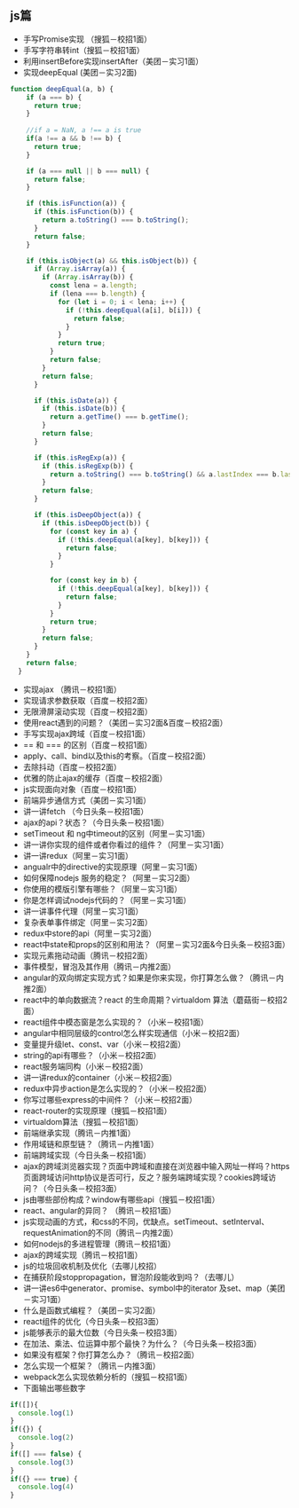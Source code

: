## js篇
* 手写Promise实现 （搜狐－校招1面）
* 手写字符串转int（搜狐－校招1面）
* 利用insertBefore实现insertAfter（美团－实习1面）
* 实现deepEqual (美团－实习2面)
```javascript
function deepEqual(a, b) {
    if (a === b) {
      return true;
    }
    
    //if a = NaN, a !== a is true
    if(a !== a && b !== b) {
      return true;
    }

    if (a === null || b === null) {
      return false;
    }

    if (this.isFunction(a)) {
      if (this.isFunction(b)) {
        return a.toString() === b.toString();
      }
      return false;
    }

    if (this.isObject(a) && this.isObject(b)) {
      if (Array.isArray(a)) {
        if (Array.isArray(b)) {
          const lena = a.length;
          if (lena === b.length) {
            for (let i = 0; i < lena; i++) {
              if (!this.deepEqual(a[i], b[i])) {
                return false;
              }
            }
            return true;
          }
          return false;
        }
        return false;
      }

      if (this.isDate(a)) {
        if (this.isDate(b)) {
          return a.getTime() === b.getTime();
        }
        return false;
      }

      if (this.isRegExp(a)) {
        if (this.isRegExp(b)) {
          return a.toString() === b.toString() && a.lastIndex === b.lastIndex;
        }
        return false;
      }

      if (this.isDeepObject(a)) {
        if (this.isDeepObject(b)) {
          for (const key in a) {
            if (!this.deepEqual(a[key], b[key])) {
              return false;
            }
          }

          for (const key in b) {
            if (!this.deepEqual(a[key], b[key])) {
              return false;
            }
          }
          return true;
        }
        return false;
      }
    }
    return false;
  }
```
* 实现ajax （腾讯－校招1面）
* 实现请求参数获取（百度－校招2面）
* 无限滑屏滚动实现（百度－校招2面）
* 使用react遇到的问题？（美团－实习2面&百度－校招2面）
* 手写实现ajax跨域（百度－校招1面）
*  == 和 === 的区别（百度－校招1面）
*  apply、call、bind以及this的考察。（百度－校招2面）
*  去除抖动（百度－校招2面）
*  优雅的防止ajax的缓存（百度－校招2面）
*  js实现面向对象（百度－校招1面）
*  前端异步通信方式（美团－实习1面）
*  讲一讲fetch （今日头条－校招1面）
*  ajax的api？状态？（今日头条－校招1面）
*  setTimeout 和 ng中timeout的区别（阿里－实习1面）
*  讲一讲你实现的组件或者你看过的组件？（阿里－实习1面）
*  讲一讲redux（阿里－实习1面）
*  angualr中的directive的实现原理（阿里－实习1面）
*  如何保障nodejs 服务的稳定？（阿里－实习2面）
*  你使用的模版引擎有哪些？（阿里－实习1面）
*  你是怎样调试nodejs代码的？（阿里－实习1面）
*  讲一讲事件代理（阿里－实习1面）
*  复杂表单事件绑定（阿里－实习2面）
*  redux中store的api（阿里－实习2面）
*  react中state和props的区别和用法？（阿里－实习2面&今日头条－校招3面）
*  实现元素拖动动画（腾讯－校招2面）
*  事件模型，冒泡及其作用（腾讯－内推2面）
*  angular的双向绑定实现方式？如果是你来实现，你打算怎么做？（腾讯－内推2面）
*  react中的单向数据流？react 的生命周期？virtualdom 算法（蘑菇街－校招2面）
*  react组件中模态窗是怎么实现的？（小米－校招1面）
*  angular中相同层级的control怎么样实现通信（小米－校招2面）
*  变量提升级let、const、var（小米－校招2面）
*  string的api有哪些？（小米－校招2面）
*  react服务端同构（小米－校招2面）
*  讲一讲redux的container（小米－校招2面）
*  redux中异步action是怎么实现的？（小米－校招2面）
*  你写过哪些express的中间件？（小米－校招2面）
* react-router的实现原理（搜狐－校招1面）
* virtualdom算法（搜狐－校招1面）
* 前端继承实现（腾讯－内推1面）
* 作用域链和原型链？（腾讯－内推1面）
* 前端跨域实现（今日头条－校招1面）
* ajax的跨域浏览器实现？页面中跨域和直接在浏览器中输入网址一样吗？https页面跨域访问http协议是否可行，反之？服务端跨域实现？cookies跨域访问？（今日头条－校招3面）
* js由哪些部份构成？window有哪些api（搜狐－校招1面）
* react、angular的异同？ （腾讯－校招1面）
* js实现动画的方式，和css的不同，优缺点。setTimeout、setInterval、requestAnimation的不同（腾讯－内推2面）
* 如何nodejs的多进程管理（腾讯－校招1面）
* ajax的跨域实现（腾讯－校招1面）
* js的垃圾回收机制及优化（去哪儿校招）
* 在捕获阶段stoppropagation，冒泡阶段能收到吗？（去哪儿）
* 讲一讲es6中generator、promise、symbol中的iterator 及set、map（美团－实习1面）
* 什么是函数式编程？（美团－实习2面）
* react组件的优化（今日头条－校招3面）
* js能够表示的最大位数（今日头条－校招3面）
* 在加法、乘法、位运算中那个最快？为什么？（今日头条－校招3面）
* 如果没有框架？你打算怎么办？（腾讯－校招2面）
* 怎么实现一个框架？（腾讯－内推3面）
* webpack怎么实现依赖分析的（搜狐－校招1面）
* 下面输出哪些数字
```javascript
if([]){ 
  console.log(1)
}
if({}) {
  console.log(2)
}
if([] === false) {
  console.log(3)
}
if({} === true) {
  console.log(4)
}
```